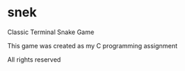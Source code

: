# snek
Classic Terminal Snake Game

This game was created as my C programming assignment

All rights reserved
